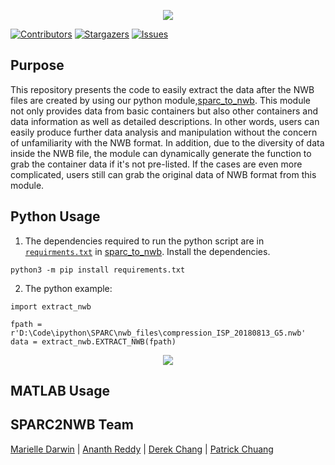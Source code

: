 <p align="center">
  <img src="https://user-images.githubusercontent.com/78009407/126273326-662b5aff-034f-4f48-a62a-69552195ff86.png" />
</p>

[![Contributors][contributors-shield]][contributors-url]
[![Stargazers][stars-shield]][stars-url]
[![Issues][issues-shield]][issues-url]

## Purpose
This repository presents the code to easily extract the data after the NWB files are created by using our python module,[sparc_to_nwb](https://github.com/lifestrugglee/sparc2nwb/blob/main/sparc_to_nwb/sparc_to_nwb.py). This module not only provides data from basic containers but also other containers and data information as well as detailed descriptions. In other words, users can easily produce further data analysis and manipulation without the concern of unfamiliarity with the NWB format. In addition, due to the diversity of data inside the NWB file, the module can dynamically generate the function to grab the container data if it's not pre-listed. If the cases are even more complicated, users still can grab the original data of NWB format from this module.


## Python Usage
1. The dependencies required to run the python script are in [`requirments.txt`](https://github.com/SPARC-FAIR-Codeathon/sparc2nwb/blob/main/sparc_to_nwb/requirements.txt) in [sparc_to_nwb](https://github.com/SPARC-FAIR-Codeathon/sparc2nwb/tree/main/sparc_to_nwb). Install the dependencies.
```shell
python3 -m pip install requirements.txt
```
2. The python example:
```shell
import extract_nwb

fpath = r'D:\Code\ipython\SPARC\nwb_files\compression_ISP_20180813_G5.nwb'
data = extract_nwb.EXTRACT_NWB(fpath)
```

<p align="center">
  <img src="https://github.com/lifestrugglee/sparc2nwb/blob/main/extract_from_nwb/source_vs_nwb.png" />
</p>

## MATLAB Usage

## SPARC2NWB Team
[Marielle Darwin](https://github.com/mldarwin) | [Ananth Reddy](https://github.com/anbhimi) | [Derek Chang](https://github.com/DerekYJC) | [Patrick Chuang](https://github.com/lifestrugglee)

[contributors-shield]: https://img.shields.io/github/contributors/SPARC-FAIR-Codeathon/sparc2nwb.svg?style=flat-square
[contributors-url]: https://github.com/SPARC-FAIR-Codeathon/sparc2nwb/graphs/contributors
[stars-shield]: https://img.shields.io/github/stars/SPARC-FAIR-Codeathon/sparc2nwb.svg?style=flat-square
[stars-url]: https://github.com/SPARC-FAIR-Codeathon/sparc2nwb/stargazers
[issues-shield]: https://img.shields.io/github/issues/SPARC-FAIR-Codeathon/sparc2nwb.svg?style=flat-square
[issues-url]: https://github.com/SPARC-FAIR-Codeathon/sparc2nwb/issues
